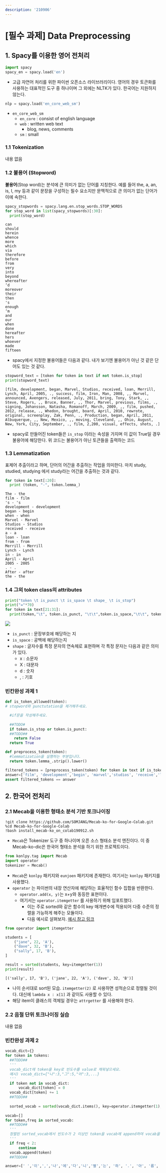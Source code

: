```yaml
---
description: '210906'
---
```


# \[필수 과제\] Data Preprocessing

## 1. Spacy를 이용한 영어 전처리

```python
import spacy
spacy_en = spacy.load('en')
```

* 고급 자연어 처리를 위한 파이썬 오픈소스 라이브러리이다. 영어의 경우 토큰화를 사용하는 대표적인 도구 중 하나이며 그 외에는 NLTK가 있다. 한국어는 지원하지 않는다.

```python
nlp = spacy.load('en_core_web_sm')
```

* `en_core_web_sm`
  * `en_core` :  consist of english language
  * `web` : written web text
    * blog, news, comments
  * `sm` : small

### 1.1 Tokenization

내용 없음



### 1.2 불용어 \(Stopword\)

**불용어**\(Stop word\)는 분석에 큰 의미가 없는 단어를 지칭한다. 예를 들어 the, a, an, is, I, my 등과 같이 문장을 구성하는 필수 요소지만 문맥적으로 큰 의미가 없는 단어가 이에 속한다.

```python
spacy_stopwords = spacy.lang.en.stop_words.STOP_WORDS
for stop_word in list(spacy_stopwords)[:30]:
  print(stop_word)
```

```text
can
should
herein
whence
more
which
via
therefore
before
from
very
into
beyond
whereafter
‘d
moreover
their
then
's
enough
‘m
and
our
when
done
hereafter
hers
whoever
made
fifteen
```

* spacy에서 지정한 불용어들은 다음과 같다. 내가 보기엔 불용어가 아닌 것 같은 단어도 있는 것 같다.

```python
stopword_text = [token for token in text if not token.is_stop]
print(stopword_text)
```

```text
[film, development, began, Marvel, Studios, received, loan, Merrill, Lynch, April, 2005, ., success, film, Iron, Man, 2008, ,, Marvel, announced, Avengers, released, July, 2011, bring, Tony, Stark, ,, Steve, Rogers, ,, Bruce, Banner, ,, Thor, Marvel, previous, films, ., signing, Johansson, Natasha, Romanoff, March, 2009, ,, film, pushed, 2012, release, ., Whedon, brought, board, April, 2010, rewrote, original, screenplay, Zak, Penn, ., Production, began, April, 2011, Albuquerque, ,, New, Mexico, ,, moving, Cleveland, ,, Ohio, August, New, York, City, September, ., film, 2,200, visual, effects, shots, .]
```

* spacy로 만들어진 token들은 `is_stop` 이라는 속성을 가지며 이 값이 True일 경우 불용어에 해당한다. 위 코드는 불용어가 아닌 토큰들을 출력하는 코드

### 1.3 Lemmatization

표제어 추출이라고 하며, 단어의 어간을 추출하는 작업을 의미한다. 마치 study, studied, studying 에서 study라는 어간을 추출하는 것과 같다.

```python
for token in text[:20]:
  print (token, "-", token.lemma_)
```

```text
The - the
film - film
's - 's
development - development
began - begin
when - when
Marvel - Marvel
Studios - Studios
received - receive
a - a
loan - loan
from - from
Merrill - Merrill
Lynch - Lynch
in - in
April - April
2005 - 2005
. - .
After - after
the - the
```

### 1.4 그외 token class의 attributes

```python
print("token \t is_punct \t is_space \t shape_ \t is_stop")
print("="*70)
for token in text[21:31]:
  print(token,"\t", token.is_punct, "\t\t",token.is_space,"\t\t", token.shape_, "\t\t",token.is_stop)
```

![](../../../.gitbook/assets/image%20%281079%29.png)

* `is_punct` : 문장부호에 해당하는 지
* `is_space` : 공백에 해당하는지
* `shape` : 글자수를 특정 문자의 연속체로 표현하며 각 특정 문자는 다음과 같은 의미가 있다.
  * x : 소문자
  * X : 대문자
  * d : 숫자
  * , : 기호



### 빈칸완성 과제 1

```python
def is_token_allowed(token):
# stopword와 punctutation을 제거해주세요.

  #if문을 작성해주세요.
  
  ##TODO#
  if token.is_stop or token.is_punct:
  ##TODO##
    return False
  return True

def preprocess_token(token):
  #lemmatization을 실행하는 부분입니다. 
  return token.lemma_.strip().lower()

filtered_tokens = [preprocess_token(token) for token in text if is_token_allowed(token)]
answer=['film', 'development','begin', 'marvel','studios', 'receive','loan', 'merrill','lynch', 'april','2005', 'success','film', 'iron','man', '2008','marvel','announce', 'avengers','release', 'july','2011', 'bring','tony', 'stark','steve', 'rogers','bruce', 'banner','thor', 'marvel','previous', 'film','signing', 'johansson','natasha','romanoff','march','2009','film','push','2012','release','whedon','bring','board','april','2010','rewrote','original','screenplay','zak','penn','production','begin','april','2011','albuquerque','new','mexico','move','cleveland','ohio','august','new','york','city','september','film','2,200','visual','effect','shot']
assert filtered_tokens == answer
```



## 2. 한국어 전처리

### 2.1 Mecab을 이용한 형태소 분석 기반 토크나이징

```text
!git clone https://github.com/SOMJANG/Mecab-ko-for-Google-Colab.git
%cd Mecab-ko-for-Google-Colab
!bash install_mecab-ko_on_colab190912.sh
```

* `Mecab`은 Tokenizer 도구 중 하나이며 오픈 소스 형태소 분석 엔진이다. 이 중 Mecab-ko-dic은 한국어 형태소 분석을 하기 위한 프로젝트이다.

```python
from konlpy.tag import Mecab
import operator
tokenizer = Mecab()
```

* `Mecab`은 `konlpy` 패키지와 `eunjoen` 패키지에 존재한다. 여기서는 `konlpy` 패키지를 사용했다.
* `operator` 는 파이썬의 내장 연산자에 해당하는 효율적인 함수 집합을 반환한다.
  * `operator.add(x, y)`는 x+y와 동등한 표현이다.
  * 여기서는 `operator.itemgetter` 를 사용하기 위해 임포트했다.
    * 이는 주로 sorted와 같은 함수의 key 매개변수에 적용되어 다중 수준의 정렬을 가능하게 해주는 모듈이다.
    * 다음 예시로 살펴보자. [예시 참고 링크](https://wikidocs.net/109327)

```python
from operator import itemgetter

students = [
    ("jane", 22, 'A'),
    ("dave", 32, 'B'),
    ("sally", 17, 'B'),
]

result = sorted(students, key=itemgetter(1))
print(result)
```

```text
[('sally', 17, 'B'), ('jane', 22, 'A'), ('dave', 32, 'B')]
```

* 나이 순서대로 sort된 모습. `itemgetter(2)` 로 사용하면 성적순으로 정렬될 것이다. 대신에 `lambda x : x[1]` 과 같이도 사용할 수 있다.
* 해당 item이 클래스의 객체일 경우는 `attrgetter` 를 사용해야 한다.



### 2.2 음절 단위 토크나이징 실습

내용 없음



### 빈칸완성 과제 2

```python
vocab_dict={}
for token in tokens:
  ##TODO##
  '''
  vocab_dict에 token을 key로 빈도수를 value로 채워넣으세요.
  예시) vocab_dict={"나":3,"그":5,"어":3,...}
  '''
  if token not in vocab_dict:
      vocab_dict[token] = 0
  vocab_dict[token] += 1
  ##TODO##
  
  sorted_vocab = sorted(vocab_dict.items(), key=operator.itemgetter(1),reverse=True)
  
vocab=[]
for token,freq in sorted_vocab:
  ##TODO##
  '''
  정렬된 sorted_vocab에서 빈도수가 2 이상인 token을 vocab에 append하여 vocab을 완성시키세요.
  '''
  if freq < 2:
      continue
  vocab.append(token)
  ##TODO##

answer=[' ','이',',','나','에','다','니','별','는', '하', '.', '아', '름', '을', '의', '과', '가', '은', '어', '지', '들', '리', '무', '머', '도', '까', '닭', '내', '러', '계', '습', '듯', '새', '랑', '시', "'", '멀', '그', '고', '위', '자', '로', '있', '속', '둘', '겨', '오', '요', '밤', '입', '사', '쓸', '경', '님', '운', '한', '마', '디', '불', '봅', '소', '런', '벌', '써', '기', '노', '스', '라', '너', '인', '워', '언', '덕']
```

